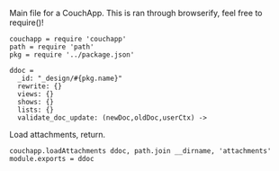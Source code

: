 Main file for a CouchApp.
This is ran through browserify, feel free to require()!

    couchapp = require 'couchapp'
    path = require 'path'
    pkg = require '../package.json'

    ddoc =
      _id: "_design/#{pkg.name}"
      rewrite: {}
      views: {}
      shows: {}
      lists: {}
      validate_doc_update: (newDoc,oldDoc,userCtx) ->

Load attachments, return.

    couchapp.loadAttachments ddoc, path.join __dirname, 'attachments'
    module.exports = ddoc
